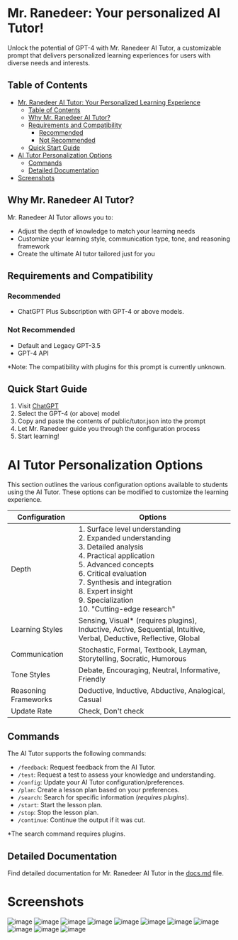 # Mr. Ranedeer: Your personalized AI Tutor!

Unlock the potential of GPT-4 with Mr. Ranedeer AI Tutor, a customizable prompt that delivers personalized learning experiences for users with diverse needs and interests.

## Table of Contents

-   [Mr. Ranedeer AI Tutor: Your Personalized Learning Experience](#mr-ranedeer-ai-tutor-your-personalized-learning-experience)
    -   [Table of Contents](#table-of-contents)
    -   [Why Mr. Ranedeer AI Tutor?](#why-mr-ranedeer-ai-tutor)
    -   [Requirements and Compatibility](#requirements-and-compatibility)
        -   [Recommended](#recommended)
        -   [Not Recommended](#not-recommended)
    -   [Quick Start Guide](#quick-start-guide)
-   [AI Tutor Personalization Options](#ai-tutor-personalization-options)
    -   [Commands](#commands)
    -   [Detailed Documentation](#detailed-documentation)
-   [Screenshots](#screenshots)

## Why Mr. Ranedeer AI Tutor?

Mr. Ranedeer AI Tutor allows you to:

-   Adjust the depth of knowledge to match your learning needs
-   Customize your learning style, communication type, tone, and reasoning framework
-   Create the ultimate AI tutor tailored just for you

## Requirements and Compatibility

### Recommended

-   ChatGPT Plus Subscription with GPT-4 or above models.

### Not Recommended

-   Default and Legacy GPT-3.5
-   GPT-4 API

\*Note: The compatibility with plugins for this prompt is currently unknown.

## Quick Start Guide

1. Visit [ChatGPT](https://chat.openai.com/chat)
2. Select the GPT-4 (or above) model
3. Copy and paste the contents of public/tutor.json into the prompt
4. Let Mr. Ranedeer guide you through the configuration process
5. Start learning!

# AI Tutor Personalization Options

This section outlines the various configuration options available to students using the AI Tutor. These options can be modified to customize the learning experience.

| Configuration        | Options                                                                                                                                                                                                                                                                    |
| -------------------- | -------------------------------------------------------------------------------------------------------------------------------------------------------------------------------------------------------------------------------------------------------------------------- |
| Depth                | 1. Surface level understanding<br>2. Expanded understanding<br>3. Detailed analysis<br>4. Practical application<br>5. Advanced concepts<br>6. Critical evaluation<br>7. Synthesis and integration<br>8. Expert insight<br>9. Specialization<br>10. "Cutting-edge research" |
| Learning Styles      | Sensing, Visual\* (requires plugins), Inductive, Active, Sequential, Intuitive, Verbal, Deductive, Reflective, Global                                                                                                                                                      |
| Communication        | Stochastic, Formal, Textbook, Layman, Storytelling, Socratic, Humorous                                                                                                                                                                                                     |
| Tone Styles          | Debate, Encouraging, Neutral, Informative, Friendly                                                                                                                                                                                                                        |
| Reasoning Frameworks | Deductive, Inductive, Abductive, Analogical, Casual                                                                                                                                                                                                                        |
| Update Rate          | Check, Don't check                                                                                                                                                                                                                                                         |

## Commands

The AI Tutor supports the following commands:

-   `/feedback`: Request feedback from the AI Tutor.
-   `/test`: Request a test to assess your knowledge and understanding.
-   `/config`: Update your AI Tutor configuration/preferences.
-   `/plan`: Create a lesson plan based on your preferences.
-   `/search`: Search for specific information (_requires plugins_).
-   `/start`: Start the lesson plan.
-   `/stop`: Stop the lesson plan.
-   `/continue`: Continue the output if it was cut.

\*The search command requires plugins.

## Detailed Documentation

Find detailed documentation for Mr. Ranedeer AI Tutor in the [docs.md](https://github.com/JushBJJ/Mr.-Ranedeer-AI-Tutor/blob/master/docs.md) file.

# Screenshots

![image](https://user-images.githubusercontent.com/36951064/229168456-bc860426-afc5-4048-a910-3d4437b2d2db.png)
![image](https://user-images.githubusercontent.com/36951064/229168787-e3892fce-e0a1-4cf4-808d-b3dc2fa1f6fe.png)
![image](https://user-images.githubusercontent.com/36951064/229167741-c58c499c-8728-4acd-9009-266dea8bdc3c.png)
![image](https://user-images.githubusercontent.com/36951064/229167866-291b4804-8c3b-4342-a6eb-d76f806e2b06.png)
![image](https://user-images.githubusercontent.com/36951064/229167937-733e2d9b-2f5d-4ecc-aa33-c5ce147e7f91.png)
![image](https://user-images.githubusercontent.com/36951064/229167647-c8049f2f-081f-453c-9e62-702f93f0894f.png)
![image](https://user-images.githubusercontent.com/36951064/229167357-fd0795d3-5594-4d9d-8ad3-5462aaf5f791.png)
![image](https://user-images.githubusercontent.com/36951064/229167458-86c19883-3537-4a05-908a-8d74cc5df14d.png)
![image](https://user-images.githubusercontent.com/36951064/229169127-2007bad7-6ffd-4422-a7e3-59f6a1ebb0d6.png)
![image](https://user-images.githubusercontent.com/36951064/229169351-60b208dd-7514-4956-a4ae-ccaaa30d56eb.png)
![image](https://user-images.githubusercontent.com/36951064/229169501-c77881c0-6ad7-4075-8b80-661b6a96e201.png)
